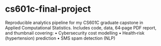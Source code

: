 # cs601c-final-project
Reproducible analytics pipeline for my CS601C graduate capstone in Applied Computational Statistics.   Includes code, data, 64‑page PDF report, and thumbnail covering: • Cybersecurity cost modelling   • Health‑risk (hypertension) prediction   • SMS spam detection (NLP)
